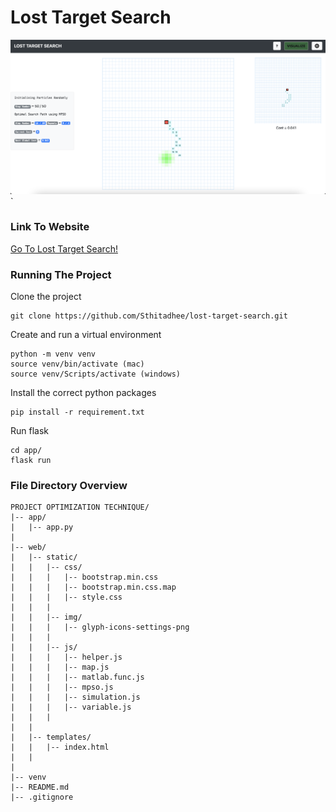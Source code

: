 # Lost Target Search


![Lost Target Search In One Glance](./web/static/img/3_panel_together.png?raw=true)
`
### Link To Website
<a href="https://lost-target-search.herokuapp.com" target="_blank" rel="noopener">Go To Lost Target Search!</a>

### Running The Project

Clone the project
```
git clone https://github.com/Sthitadhee/lost-target-search.git
```

Create and run a virtual environment
```
python -m venv venv
source venv/bin/activate (mac)
source venv/Scripts/activate (windows)
```

Install the correct python packages
```
pip install -r requirement.txt
```

Run flask
```
cd app/
flask run
```



### File Directory Overview

```
PROJECT OPTIMIZATION TECHNIQUE/
|-- app/
|   |-- app.py
|
|-- web/
|   |-- static/
|   |   |-- css/
|   |   |   |-- bootstrap.min.css
|   |   |   |-- bootstrap.min.css.map
|   |   |   |-- style.css
|   |   |
|   |   |-- img/
|   |   |   |-- glyph-icons-settings-png
|   |   |
|   |   |-- js/
|   |   |   |-- helper.js
|   |   |   |-- map.js
|   |   |   |-- matlab.func.js
|   |   |   |-- mpso.js
|   |   |   |-- simulation.js
|   |   |   |-- variable.js
|   |   |
|   |
|   |-- templates/
|   |   |-- index.html
|   |
|
|-- venv
|-- README.md
|-- .gitignore
```